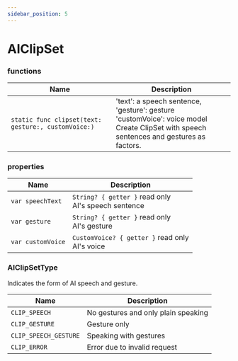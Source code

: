 ```yaml
---
sidebar_position: 5
---
```


# AIClipSet

### functions

| Name                     | Description                           |
| ------------------------ | ------------------------------------- |
| `static func clipset(text: gesture:, customVoice:)` | 'text': a speech sentence,<br/>'gesture': gesture<br/> 'customVoice': voice model<br/> Create ClipSet with speech sentences and gestures as factors. |


### properties

| Name     | Description     |
| -------- | --------------- |
| `var speechText`   | `String? { getter }` read only<br/> AI's speech sentence                  |
| `var gesture`   | `String? { getter }` read only<br/> AI's gesture              |
| `var customVoice`   | `CustomVoice? { getter }` read only<br/> AI's voice              |

### AIClipSetType

Indicates the form of AI speech and gesture.

| Name     | Description     |
| -------- | --------------- |
| `CLIP_SPEECH`   | No gestures and only plain speaking    |
| `CLIP_GESTURE`   | Gesture only          |
| `CLIP_SPEECH_GESTURE`   | Speaking with gestures          |
| `CLIP_ERROR`   | Error due to invalid request          |

